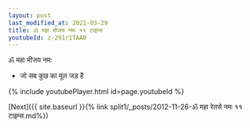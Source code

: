 ```yaml
---
layout: post
last_modified_at: 2021-03-29
title: ॐ महा भीजय नमः ११ टाइम्स
youtubeId: z-291r1TAA0
---
```

 
 
 ॐ महा भीजय नमः  
 
 -  जो सब कुछ का मूल जड़ है 
 
  
 
  
 
 
 
 
 
 


{% include youtubePlayer.html id=page.youtubeId %}
 
[Next]({{ site.baseurl }}{% link  split1/_posts/2012-11-26-ॐ महा रेतसे नमः ११ टाइम्स.md%})
 

